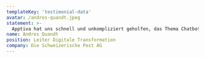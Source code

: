 ```yaml
---
templateKey: 'testimonial-data'
avatar: /andres-quandt.jpeg
statement: >-
  Apptiva hat uns schnell und unkompliziert geholfen, das Thema Chatbot erfolgreich umzusetzen. Diese Softwareentwickler wissen, was sie tun!
name: Andres Quandt
position: Leiter Digitale Transformation
company: Die Schweizerische Post AG
---
```

